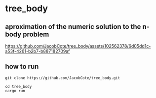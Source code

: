 # tree_body
## aproximation of the numeric solution to the n-body problem



https://github.com/JacobCote/tree_body/assets/102562378/6d05dd1c-a53f-4261-b2b7-b887182709af

## how to run 

```
git clone https://github.com/JacobCote/tree_body.git
```

```
cd tree_body
cargo run 
```

